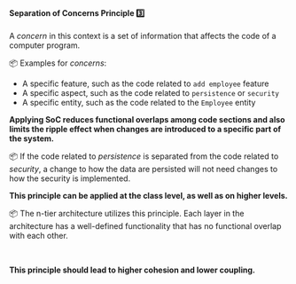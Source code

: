 <link rel="stylesheet" href="{{baseUrl}}/css/textbook.css">

<div class="website-content">

<div id="title">

#### Separation of Concerns Principle :three:

</div>

<div id="body">

<tip-box type="primary">

<include src="../../common/definitions.md#def-separation-concerns-principle" />

</tip-box>

A _concern_ in this context is a set of information that affects the code of a computer program.

<tip-box> 

:package: Examples for _concerns_:

*	A specific feature, such as the code related to `add employee` feature
*	A specific aspect, such as the code related to `persistence` or `security`
*	A specific entity, such as the code related to the `Employee` entity

</tip-box>

**Applying <tooltip content="Separation of Concerns">SoC</tooltip> reduces functional overlaps among code sections and also limits the ripple effect when changes are introduced to a specific part of the system.**

<tip-box> 

:package: If the code related to _persistence_ is separated from the code related to _security_, a change to how the data are persisted will not need changes to how the security is implemented.

</tip-box>

**This principle can be applied at the class level, as well as on higher levels.** 

<tip-box> 

:package: The <trigger trigger="click" for="modal:soc-nTier">n-tier architecture</trigger> utilizes this principle. Each layer in the architecture has a well-defined functionality that has no functional overlap with each other. 

</tip-box>

<modal title="TextBook &raquo;" id="modal:soc-nTier">
  <include src="../../architecture/architecturalStyles/nTier/what/full.md"/>
</modal>

**This principle should lead to higher <trigger trigger="click" for="soc-cohesion">cohesion</trigger> and lower <trigger trigger="click" for="soc-coupling">coupling</trigger>.**

<modal title="TextBook &raquo;" id="soc-coupling">
  <include src="../../designPrinciples/coupling/what/full.md"/>
</modal>
<modal title="TextBook &raquo;" id="soc-cohesion">
  <include src="../../designPrinciples/cohesion/what/full.md"/>
</modal>

</div>

<div id="extras">

<include src="exercises.md" />

</div>

</div>
